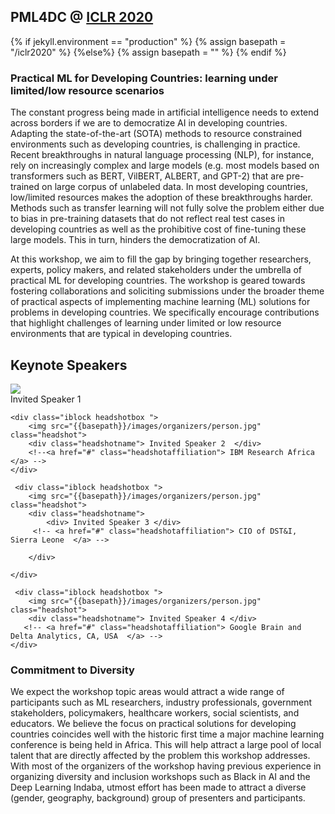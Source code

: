 ##  PML4DC @ <a target='_blank' href='https://iclr.cc/'> ICLR 2020</a>

{% if jekyll.environment  == "production" %}
        {% assign basepath = "/iclr2020" %}
        {%else%}
        {% assign basepath = "" %}
        {% endif %}

<!-- ## Practical ML for Developing Countries: learning under limited/low resource scenarios -->

### Practical ML for Developing Countries: learning under limited/low resource scenarios
The constant progress being made in artificial intelligence needs to extend across borders if we are to democratize AI in developing countries. Adapting the state-of-the-art (SOTA) methods to resource constrained environments such as developing countries, is challenging in practice. Recent breakthroughs in natural language processing (NLP), for instance, rely on increasingly complex and large models (e.g. most models based on transformers such as BERT, VilBERT, ALBERT, and GPT-2) that are pre-trained on large corpus of unlabeled data. In most developing countries, low/limited resources makes the adoption of these breakthroughs harder. Methods such as transfer learning will not fully solve the problem either due to bias in pre-training datasets that do not reflect real test cases in developing countries as well as the prohibitive cost of fine-tuning these large models. This in turn, hinders the democratization of AI. 

At this workshop, we aim to fill the gap by bringing together researchers, experts, policy makers, and related stakeholders under the umbrella of practical ML for developing countries. The workshop is geared towards fostering collaborations and soliciting submissions under the broader theme of practical aspects of implementing machine learning (ML) solutions for problems in developing countries. We specifically encourage contributions that highlight 
challenges of learning under limited or low resource environments that are typical in developing countries.


## Keynote Speakers

<div>
    <div class="iblock headshotbox "> 
        <img src="{{basepath}}/images/organizers/person.jpg" class="headshot">
        <div class="headshotname"> Invited Speaker 1 </div>
        <!-- <a href="#" class="headshotaffiliation"> DataKind, Founder & Exec Director, NY, USA  </a>-->
    </div>
        
    <div class="iblock headshotbox "> 
        <img src="{{basepath}}/images/organizers/person.jpg" class="headshot">
        <div class="headshotname"> Invited Speaker 2  </div>
        <!--<a href="#" class="headshotaffiliation"> IBM Research Africa  </a> -->
    </div>

     <div class="iblock headshotbox "> 
        <img src="{{basepath}}/images/organizers/person.jpg" class="headshot">
        <div class="headshotname"> 
            <div> Invited Speaker 3 </div>
         <!-- <a href="#" class="headshotaffiliation"> CIO of DST&I, Sierra Leone  </a> -->
       
        </div>
      
    </div>

     <div class="iblock headshotbox "> 
        <img src="{{basepath}}/images/organizers/person.jpg" class="headshot">
        <div class="headshotname"> Invited Speaker 4 </div>
       <!-- <a href="#" class="headshotaffiliation"> Google Brain and Delta Analytics, CA, USA  </a> -->
    </div> 
</div>


 

### Commitment to Diversity

We expect the workshop topic areas would attract a wide range of participants such as ML researchers, industry professionals, government stakeholders, policymakers, healthcare workers, social scientists, and educators. We believe the focus on practical solutions  for developing countries coincides well with the historic first time  a major machine learning conference is being held in Africa. This will help attract a large pool of local talent that are directly affected by the problem this workshop addresses. With most of the organizers of the workshop having previous experience in organizing diversity and inclusion workshops such as Black in AI and the Deep Learning Indaba, utmost effort has been  made to attract a diverse (gender, geography, background) group of presenters and participants.

 
